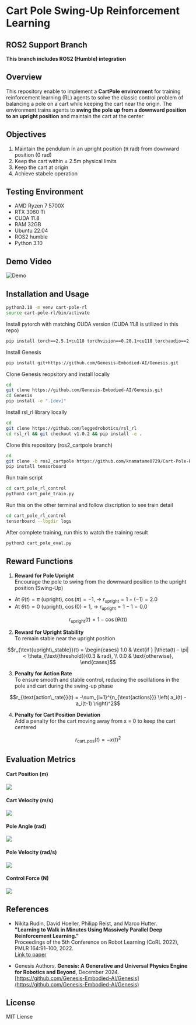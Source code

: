 # Cart Pole Swing-Up Reinforcement Learning
## ROS2 Support Branch
**This branch includes ROS2 (Humble) integration**

## Overview
This repository enable to implement a **CartPole environment** for training reinforcement learning (RL) agents to solve the classic control problem of balancing a pole on a cart while keeping the cart near the origin. The environment trains agents to **swing the pole up from a downward position to an upright position** and maintain the cart at the center

## Objectives

1. Maintain the pendulum in an upright position (π rad) from downward position (0 rad)
2. Keep the cart within ± 2.5m physical limits
3. Keep the cart at origin
3. Achieve stabele operation

## Testing Environment
- AMD Ryzen 7 5700X
- RTX 3060 Ti
- CUDA 11.8
- RAM 32GB
- Ubuntu 22.04
- ROS2 humble
- Python 3.10

## Demo Video
![Demo](media/cart_pole_rl.gif)  

## Installation and Usage

```bash
python3.10 -m venv cart-pole-rl
source cart-pole-rl/bin/activate
```
Install pytorch with matching CUDA version (CUDA 11.8 is utilized in this repo)
```bash
pip install torch==2.5.1+cu118 torchvision==0.20.1+cu118 torchaudio==2.5.1 -f https://download.pytorch.org/whl/torch_stable.html
```
Install Genesis
```bash
pip install git+https://github.com/Genesis-Embodied-AI/Genesis.git
```

Clone Genesis reopsitory and install locally
```bash
cd
git clone https://github.com/Genesis-Embodied-AI/Genesis.git
cd Genesis
pip install -e ".[dev]"
```
Install rsl_rl library locally
```bash
cd
git clone https://github.com/leggedrobotics/rsl_rl
cd rsl_rl && git checkout v1.0.2 && pip install -e .
```
Clone this repository (ros2_cartpole branch)
```bash
cd
git clone -b ros2_cartpole https://github.com/knamatame0729/Cart-Pole-RL-Control.git cart_pole_rl_control
pip install tensorboard
```

Run train script
```bash
cd cart_pole_rl_control
python3 cart_pole_train.py
```
Run this on the other terminal and follow discription to see train detail
```bash
cd cart_pole_rl_control
tensorboard --logdir logs
```
After complete training, run this to watch the training result
```bash
python3 cart_pole_eval.py
```

## Reward Functions

1. **Reward for Pole Upright**  
Encourage the pole to swing from the downward position to the upright position (Swing-Up)
- At $\theta(t) = \pi$ (upright), $\cos(\pi) = -1$, ${\text{→}}$ $r_{\text{upright}} = 1 - (-1) = 2.0$
- At $\theta(t) = 0$ (upright), $\cos(0) = 1$, ${\text{→}}$ $r_{\text{upright}} = 1 - 1 = 0.0$

$$r_{\text{upright}}(t) = 1 - \cos(\theta(t))$$
  


2. **Reward for Upright Stability**  
To remain stable near the upright position

$$r_{\text{upright\_stable}}(t) = \begin{cases} 
1.0 & \text{if } |\theta(t) - \pi| < \theta_{\text{threshold}}(0.3 & rad), \\
0.0 & \text{otherwise},
\end{cases}$$

3. **Penalty for Action Rate**  
To ensure smooth and stable control, reducing the oscillations in the pole and cart during the swing-up phase  

$$r_{\text{action\_rate}}(t) = -\sum_{i=1}^{n_{\text{actions}}} \left( a_i(t) - a_i(t-1) \right)^2$$

4. **Penalty for Cart Position Deviation**  
Add a penalty for the cart moving away from x = 0 to keep the cart centered

$$r_{\text{cart\_pos}}(t) = -x(t)^2$$


## Evaluation Metrics
#### Cart Position (m)
![](media/cart_)
#### Cart Velocity (m/s)
![](media/cart_vel.png)  

#### Pole Angle (rad)
![](media/pole_angle.png)  

#### Pole Velocity (rad/s)
![](media/pole_vel.png)  

#### Control Force (N)
![](media/actions.png)  

## References
- Nikita Rudin, David Hoeller, Philipp Reist, and Marco Hutter.  
**"Learning to Walk in Minutes Using Massively Parallel Deep Reinforcement Learning."**  
Proceedings of the 5th Conference on Robot Learning (CoRL 2022), PMLR 164:91–100, 2022.  
[Link to paper](https://proceedings.mlr.press/v164/rudin22a.html)  

- Genesis Authors. **Genesis: A Generative and Universal Physics Engine for Robotics and Beyond**, December 2024.  
[https://github.com/Genesis-Embodied-AI/Genesis](https://github.com/Genesis-Embodied-AI/Genesis)

## License
MIT Liense

